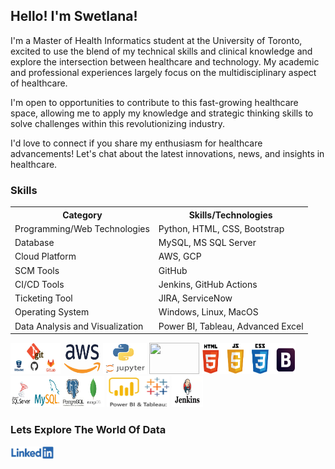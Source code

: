 <p align="center">
  <!-- <img width="300" height="300" src="/icons/consciousness.gif"> -->
</p>
<h2>Hello! I'm Swetlana!</h2>

<p>
I'm a Master of Health Informatics student at the University of Toronto, excited to use the blend of my technical skills and clinical knowledge and explore the intersection between healthcare and technology. My academic and professional experiences largely focus on the multidisciplinary aspect of healthcare.

I'm open to opportunities to contribute to this fast-growing healthcare space, allowing me to apply my knowledge and strategic thinking skills to solve challenges within this revolutionizing industry.

I'd love to connect if you share my enthusiasm for healthcare advancements! Let's chat about the latest innovations, news, and insights in healthcare.
</p>

<h3>Skills</h3>

<table>
    <tr>
        <th>Category</th>
        <th>Skills/Technologies</th>
    </tr>
    <tr>
        <td>Programming/Web Technologies</td>
        <td>Python, HTML, CSS, Bootstrap</td>
    </tr>
    <tr>
        <td>Database</td>
        <td>MySQL, MS SQL Server</td>
    </tr>
    <tr>
        <td>Cloud Platform</td>
        <td>AWS, GCP</td>
    </tr>
    <tr>
        <td>SCM Tools</td>
        <td>GitHub</td>
    </tr>
    <tr>
        <td>CI/CD Tools</td>
        <td>Jenkins, GitHub Actions</td>
    </tr>
    <tr>
        <td>Ticketing Tool</td>
        <td>JIRA, ServiceNow</td>
    </tr>
    <tr>
        <td>Operating System</td>
        <td>Windows, Linux, MacOS</td>
    </tr>
    <tr>
        <td>Data Analysis and Visualization</td>
        <td>Power BI, Tableau, Advanced Excel</td>
    </tr>
</table>

<p align="left"> 
    <img width="80" height="50" src="/icons/git.jpg">
    <img width="60" height="50" src="/icons/aws.png">
    <img width="70" height="50" src="/icons/py.png">
    <img width="80" height="50" src="/icons/vscode-pycharm.png">
    <img width="150" height="50" src="/icons/html_css_js_bootstrap.png">
    <img width="150" height="50" src="/icons/db.jpg">
    <img width="100" height="50" src="/icons/tab_powerbi.png">
    <img width="50" height="50" src="/icons/jenkins.jpg">
</p>

<h3>Lets Explore The World Of Data</h3>
<p align="left">
    <a href="https://www.linkedin.com/in/swetlana-panda" target="blank"><img align="center" src="/icons/linkedin.png" alt="swetlana-panda" height="20" width="70" /></a>
</p>
